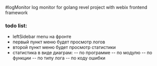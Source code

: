 #logMonitor
log monitor for golang revel project with webix frontend framework
### todo list:

- leftSidebar menu на фронте
- первый пункт меню будет просмотр логов
- второй пункт меню будет просмотр статистики
- статистика в виде диаграм:
-- по программе
-- по модулю
-- по функции
-- по типу лога
-- по коду ошибки